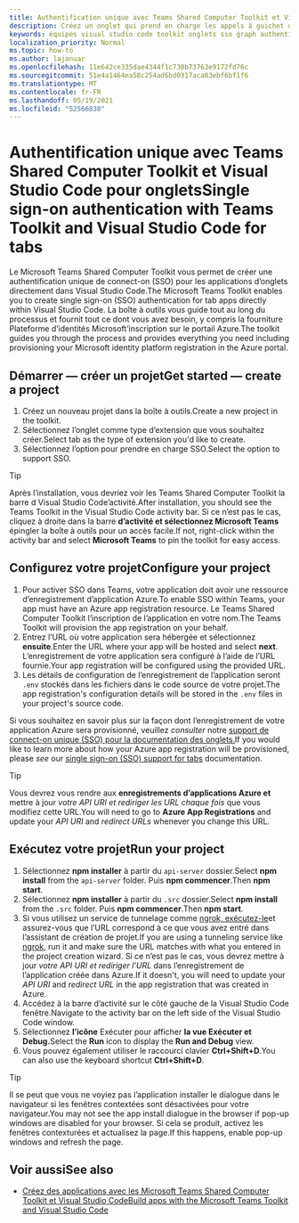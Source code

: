 ```yaml
---
title: Authentification unique avec Teams Shared Computer Toolkit et Visual Studio Code pour onglets
description: Créez un onglet qui prend en charge les appels à guichet unique et Microsoft Graph directement dans Visual Studio Code avec le Microsoft Teams Shared Computer Toolkit
keywords: équipes visual studio code toolkit onglets sso graph authentification Azure plate-forme d’identité
localization_priority: Normal
ms.topic: how-to
ms.author: lajanuar
ms.openlocfilehash: 11e642ce335dae4344f1c730b73763e9172fd76c
ms.sourcegitcommit: 51e4a1464ea58c254ad6bd0317aca03ebf6bf1f6
ms.translationtype: MT
ms.contentlocale: fr-FR
ms.lasthandoff: 05/19/2021
ms.locfileid: "52566830"
---
```

# <a name="single-sign-on-authentication-with-teams-toolkit-and-visual-studio-code-for-tabs"></a><span data-ttu-id="9db91-104">Authentification unique avec Teams Shared Computer Toolkit et Visual Studio Code pour onglets</span><span class="sxs-lookup"><span data-stu-id="9db91-104">Single sign-on authentication with Teams Toolkit and Visual Studio Code for tabs</span></span>

<span data-ttu-id="9db91-105">Le Microsoft Teams Shared Computer Toolkit vous permet de créer une authentification unique de connect-on (SSO) pour les applications d’onglets directement dans Visual Studio Code.</span><span class="sxs-lookup"><span data-stu-id="9db91-105">The Microsoft Teams Toolkit enables you to create single sign-on (SSO) authentication  for tab apps directly within Visual Studio Code.</span></span> <span data-ttu-id="9db91-106">La boîte à outils vous guide tout au long du processus et fournit tout ce dont vous avez besoin, y compris la fourniture Plateforme d’identités Microsoft’inscription sur le portail Azure.</span><span class="sxs-lookup"><span data-stu-id="9db91-106">The toolkit guides you through the process and provides everything you need including provisioning your Microsoft identity platform registration in the Azure portal.</span></span>

## <a name="get-started--create-a-project"></a><span data-ttu-id="9db91-107">Démarrer — créer un projet</span><span class="sxs-lookup"><span data-stu-id="9db91-107">Get started — create a project</span></span>

1. <span data-ttu-id="9db91-108">Créez un nouveau projet dans la boîte à outils.</span><span class="sxs-lookup"><span data-stu-id="9db91-108">Create a new project in the toolkit.</span></span>
1. <span data-ttu-id="9db91-109">Sélectionnez l’onglet comme type d’extension que vous souhaitez créer.</span><span class="sxs-lookup"><span data-stu-id="9db91-109">Select tab as the type of extension you'd like to create.</span></span>
1. <span data-ttu-id="9db91-110">Sélectionnez l’option pour prendre en charge SSO.</span><span class="sxs-lookup"><span data-stu-id="9db91-110">Select the option to support SSO.</span></span>

> [!TIP]
> <span data-ttu-id="9db91-111">Après l’installation, vous devriez voir les Teams Shared Computer Toolkit la barre d Visual Studio Code’activité.</span><span class="sxs-lookup"><span data-stu-id="9db91-111">After installation, you should see the Teams Toolkit in the Visual Studio Code activity bar.</span></span> <span data-ttu-id="9db91-112">Si ce n’est pas le cas, cliquez à droite dans la barre **d’activité et sélectionnez Microsoft Teams** épingler la boîte à outils pour un accès facile.</span><span class="sxs-lookup"><span data-stu-id="9db91-112">If not, right-click within the activity bar and select **Microsoft Teams** to pin the toolkit for easy access.</span></span>

## <a name="configure-your-project"></a><span data-ttu-id="9db91-113">Configurez votre projet</span><span class="sxs-lookup"><span data-stu-id="9db91-113">Configure your project</span></span>

1. <span data-ttu-id="9db91-114">Pour activer SSO dans Teams, votre application doit avoir une ressource d’enregistrement d’application Azure.</span><span class="sxs-lookup"><span data-stu-id="9db91-114">To enable SSO within Teams, your app must have an Azure app registration resource.</span></span> <span data-ttu-id="9db91-115">Le Teams Shared Computer Toolkit l’inscription de l’application en votre nom.</span><span class="sxs-lookup"><span data-stu-id="9db91-115">The Teams Toolkit will provision the app registration on your behalf.</span></span>
1. <span data-ttu-id="9db91-116">Entrez l’URL où votre application sera hébergée et sélectionnez **ensuite**.</span><span class="sxs-lookup"><span data-stu-id="9db91-116">Enter the URL where your app will be hosted and select **next**.</span></span> <span data-ttu-id="9db91-117">L’enregistrement de votre application sera configuré à l’aide de l’URL fournie.</span><span class="sxs-lookup"><span data-stu-id="9db91-117">Your app registration will be configured using the provided URL.</span></span>
1. <span data-ttu-id="9db91-118">Les détails de configuration de l’enregistrement de l’application seront `.env` stockés dans les fichiers dans le code source de votre projet.</span><span class="sxs-lookup"><span data-stu-id="9db91-118">The app registration's configuration details will be stored in the `.env` files in your project's source code.</span></span>

<span data-ttu-id="9db91-119">Si vous souhaitez en savoir plus sur la façon dont l’enregistrement de votre application Azure sera provisionné, veuillez _consulter_ notre [support de connect-on unique (SSO) pour la documentation des onglets.](../tabs/how-to/authentication/auth-aad-sso.md)</span><span class="sxs-lookup"><span data-stu-id="9db91-119">If you would like to learn more about how your Azure app registration will be provisioned, please _see_  our [single sign-on (SSO) support for tabs](../tabs/how-to/authentication/auth-aad-sso.md) documentation.</span></span>

> [!TIP]
> <span data-ttu-id="9db91-120">Vous devrez vous rendre aux **enregistrements d’applications Azure et** mettre à jour *votre API URI et* *rediriger les URL chaque fois* que vous modifiez cette URL.</span><span class="sxs-lookup"><span data-stu-id="9db91-120">You will need to go to **Azure App Registrations** and update your *API URI* and *redirect URLs* whenever you change this URL.</span></span>

## <a name="run-your-project"></a><span data-ttu-id="9db91-121">Exécutez votre projet</span><span class="sxs-lookup"><span data-stu-id="9db91-121">Run your project</span></span>

1. <span data-ttu-id="9db91-122">Sélectionnez **npm installer** à partir du `api-server` dossier.</span><span class="sxs-lookup"><span data-stu-id="9db91-122">Select **npm install** from the `api-server` folder.</span></span> <span data-ttu-id="9db91-123">Puis **npm commencer**.</span><span class="sxs-lookup"><span data-stu-id="9db91-123">Then **npm start**.</span></span>
1. <span data-ttu-id="9db91-124">Sélectionnez **npm installer** à partir du `.src` dossier.</span><span class="sxs-lookup"><span data-stu-id="9db91-124">Select **npm install** from the `.src` folder.</span></span> <span data-ttu-id="9db91-125">Puis **npm commencer**.</span><span class="sxs-lookup"><span data-stu-id="9db91-125">Then **npm start**.</span></span>
1. <span data-ttu-id="9db91-126">Si vous utilisez un service de tunnelage comme [ngrok, exécutez-le](https://ngrok.com/)et assurez-vous que l’URL correspond à ce que vous avez entré dans l’assistant de création de projet.</span><span class="sxs-lookup"><span data-stu-id="9db91-126">If you are using a tunneling service like [ngrok](https://ngrok.com/), run it and make sure the URL matches with what you entered in the project creation wizard.</span></span> <span data-ttu-id="9db91-127">Si ce n’est pas le cas, vous devrez mettre à jour _votre API URI et_ _rediriger l’URL_ dans l’enregistrement de l’application créée dans Azure.</span><span class="sxs-lookup"><span data-stu-id="9db91-127">If it doesn't, you will need to update your _API URI_ and _redirect URL_ in the app registration that was created in Azure.</span></span>
1. <span data-ttu-id="9db91-128">Accédez à la barre d’activité sur le côté gauche de la Visual Studio Code fenêtre.</span><span class="sxs-lookup"><span data-stu-id="9db91-128">Navigate to the activity bar on the left side of the Visual Studio Code window.</span></span>
1. <span data-ttu-id="9db91-129">Sélectionnez **l’icône** Exécuter pour afficher **la vue Exécuter et Debug.**</span><span class="sxs-lookup"><span data-stu-id="9db91-129">Select the **Run** icon to display the **Run and Debug** view.</span></span>
1. <span data-ttu-id="9db91-130">Vous pouvez également utiliser le raccourci clavier **Ctrl+Shift+D**.</span><span class="sxs-lookup"><span data-stu-id="9db91-130">You can also use the keyboard shortcut **Ctrl+Shift+D**.</span></span>

> [!TIP]
> <span data-ttu-id="9db91-131">Il se peut que vous ne voyiez pas l’application installer le dialogue dans le navigateur si les fenêtres contextées sont désactivées pour votre navigateur.</span><span class="sxs-lookup"><span data-stu-id="9db91-131">You may not see the app install dialogue in the browser if pop-up windows are disabled for your browser.</span></span> <span data-ttu-id="9db91-132">Si cela se produit, activez les fenêtres contexturées et actualisez la page.</span><span class="sxs-lookup"><span data-stu-id="9db91-132">If this happens, enable pop-up windows and refresh the page.</span></span>

## <a name="see-also"></a><span data-ttu-id="9db91-133">Voir aussi</span><span class="sxs-lookup"><span data-stu-id="9db91-133">See also</span></span>

- [<span data-ttu-id="9db91-134">Créez des applications avec les Microsoft Teams Shared Computer Toolkit et Visual Studio Code</span><span class="sxs-lookup"><span data-stu-id="9db91-134">Build apps with the Microsoft Teams Toolkit and Visual Studio Code</span></span>](visual-studio-code-overview.md)
